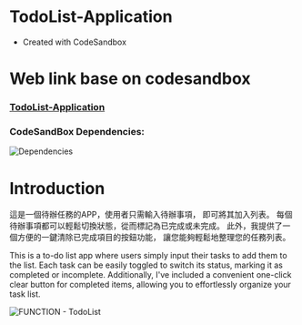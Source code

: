 # TodoList-Application
- Created with CodeSandbox

# Web link base on codesandbox
### [TodoList-Application](https://r3j58l.csb.app/)

### CodeSandBox Dependencies:

![Dependencies](https://github.com/harpercheng0049/FUNCTION-TodoList/assets/69156303/303f193d-c6ed-438a-8ddf-c799fa69ff47)


# Introduction
這是一個待辦任務的APP，使用者只需輸入待辦事項，
即可將其加入列表。
每個待辦事項都可以輕鬆切換狀態，從而標記為已完成或未完成。
此外，我提供了一個方便的一鍵清除已完成項目的按鈕功能，
讓您能夠輕鬆地整理您的任務列表。

This is a to-do list app where users simply input their tasks to add them to the list. Each task can be easily toggled to switch its status, marking it as completed or incomplete. Additionally, I've included a convenient one-click clear button for completed items, allowing you to effortlessly organize your task list.

![FUNCTION - TodoList](https://github.com/harpercheng0049/FUNCTION-TodoList/assets/69156303/3894e20f-1f05-40e0-8542-7842ef6313fd)

